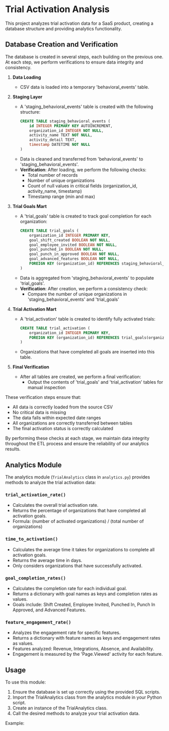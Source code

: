 # Trial Activation Analysis

This project analyzes trial activation data for a SaaS product, creating a database structure and providing analytics functionality.

## Database Creation and Verification

The database is created in several steps, each building on the previous one. At each step, we perform verifications to ensure data integrity and consistency.

1. **Data Loading**
   - CSV data is loaded into a temporary 'behavioral_events' table.

2. **Staging Layer**
   - A 'staging_behavioral_events' table is created with the following structure:
     ```sql
     CREATE TABLE staging_behavioral_events (
         id INTEGER PRIMARY KEY AUTOINCREMENT,
         organization_id INTEGER NOT NULL,
         activity_name TEXT NOT NULL,
         activity_detail TEXT,
         timestamp DATETIME NOT NULL
     )
     ```
   - Data is cleaned and transferred from 'behavioral_events' to 'staging_behavioral_events'.
   - **Verification**: After loading, we perform the following checks:
     - Total number of records
     - Number of unique organizations
     - Count of null values in critical fields (organization_id, activity_name, timestamp)
     - Timestamp range (min and max)

3. **Trial Goals Mart**
   - A 'trial_goals' table is created to track goal completion for each organization:
     ```sql
     CREATE TABLE trial_goals (
         organization_id INTEGER PRIMARY KEY,
         goal_shift_created BOOLEAN NOT NULL,
         goal_employee_invited BOOLEAN NOT NULL,
         goal_punched_in BOOLEAN NOT NULL,
         goal_punch_in_approved BOOLEAN NOT NULL,
         goal_advanced_features BOOLEAN NOT NULL,
         FOREIGN KEY (organization_id) REFERENCES staging_behavioral_events(organization_id)
     )
     ```
   - Data is aggregated from 'staging_behavioral_events' to populate 'trial_goals'.
   - **Verification**: After creation, we perform a consistency check:
     - Compare the number of unique organizations in 'staging_behavioral_events' and 'trial_goals'

4. **Trial Activation Mart**
   - A 'trial_activation' table is created to identify fully activated trials:
     ```sql
     CREATE TABLE trial_activation (
         organization_id INTEGER PRIMARY KEY,
         FOREIGN KEY (organization_id) REFERENCES trial_goals(organization_id)
     )
     ```
   - Organizations that have completed all goals are inserted into this table.

5. **Final Verification**
   - After all tables are created, we perform a final verification:
     - Output the contents of 'trial_goals' and 'trial_activation' tables for manual inspection

These verification steps ensure that:
- All data is correctly loaded from the source CSV
- No critical data is missing
- The data falls within expected date ranges
- All organizations are correctly transferred between tables
- The final activation status is correctly calculated

By performing these checks at each stage, we maintain data integrity throughout the ETL process and ensure the reliability of our analytics results.

## Analytics Module

The analytics module (`TrialAnalytics` class in `analytics.py`) provides methods to analyze the trial activation data:

### `trial_activation_rate()`
- Calculates the overall trial activation rate.
- Returns the percentage of organizations that have completed all activation goals.
- Formula: (number of activated organizations) / (total number of organizations)

### `time_to_activation()`
- Calculates the average time it takes for organizations to complete all activation goals.
- Returns the average time in days.
- Only considers organizations that have successfully activated.

### `goal_completion_rates()`
- Calculates the completion rate for each individual goal.
- Returns a dictionary with goal names as keys and completion rates as values.
- Goals include: Shift Created, Employee Invited, Punched In, Punch In Approved, and Advanced Features.

### `feature_engagement_rate()`
- Analyzes the engagement rate for specific features.
- Returns a dictionary with feature names as keys and engagement rates as values.
- Features analyzed: Revenue, Integrations, Absence, and Availability.
- Engagement is measured by the 'Page.Viewed' activity for each feature.

## Usage

To use this module:

1. Ensure the database is set up correctly using the provided SQL scripts.
2. Import the TrialAnalytics class from the analytics module in your Python script.
3. Create an instance of the TrialAnalytics class.
4. Call the desired methods to analyze your trial activation data.

Example:
